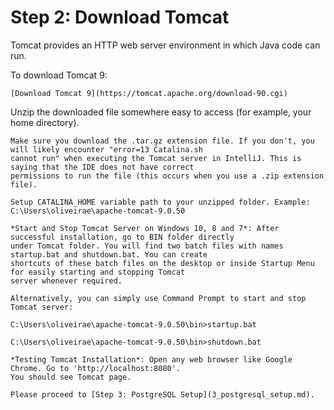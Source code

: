# Step 2: Download Tomcat

Tomcat provides an HTTP web server environment in which Java code can run.

To download Tomcat 9:
````{admonition} Resource
[Download Tomcat 9](https://tomcat.apache.org/download-90.cgi)
````

Unzip the downloaded file somewhere easy to access (for example, your home directory).

```{tabbed} If You Are on a Mac
Make sure you download the .tar.gz extension file. If you don't, you will likely encounter "error=13 Catalina.sh 
cannot run" when executing the Tomcat server in IntelliJ. This is saying that the IDE does not have correct 
permissions to run the file (this occurs when you use a .zip extension file).
```

```{tabbed} If You Are on Windows
Setup CATALINA_HOME variable path to your unzipped folder. Example: C:\Users\oliveirae\apache-tomcat-9.0.50  
 
*Start and Stop Tomcat Server on Windows 10, 8 and 7*: After successful installation, go to BIN folder directly 
under Tomcat folder. You will find two batch files with names startup.bat and shutdown.bat. You can create 
shortcuts of these batch files on the desktop or inside Startup Menu for easily starting and stopping Tomcat 
server whenever required.  

Alternatively, you can simply use Command Prompt to start and stop Tomcat server:  

C:\Users\oliveirae\apache-tomcat-9.0.50\bin>startup.bat  

C:\Users\oliveirae\apache-tomcat-9.0.50\bin>shutdown.bat 
 
*Testing Tomcat Installation*: Open any web browser like Google Chrome. Go to 'http://localhost:8080'. 
You should see Tomcat page.
```

```{admonition} What's Next
Please proceed to [Step 3: PostgreSQL Setup](3_postgresql_setup.md).
```
